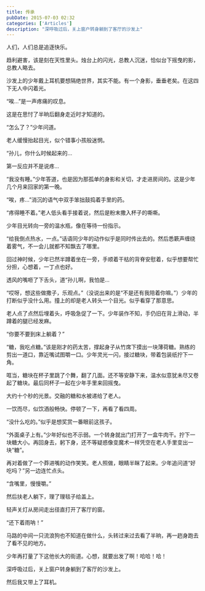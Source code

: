 ```yaml
---
title: 传承
pubDate: 2015-07-03 02:32
categories: ['Articles']
description: "深呼吸过后，关上窗户转身躺到了客厅的沙发上"
---
```


人们，人们总是追逐快乐。

趋利避害，该是刻在天性里头。烛台上的闪光，总教人沉迷，恰似台下摇曳的影，总教人略去。

沙发上的少年戴上耳机要想隔绝世界，其实不能。有一个身影，垂垂老矣。在这四下无人中闪着光。

“唉…”是一声疼痛的叹息。
<!--more-->
这是在思忖了半晌后翻身走近时才知道的。

“怎么了？”少年问道。

老人缓慢抬起目光，似个错事小孩般迷惘。

“孙儿，你什么时候起来的…

第一反应并不是说疼…

“我没有睡。”少年答道，也是因为那孤单的身影和关切，才走进房间的。这是少年几个月来回家的第一晚。

“唉，疼…”消沉的语气中双手笨拙鼓捣着手里的药。

“疼得睡不着。”老人低头看手接着说，然后是粉末撒入杯子的嘶嘶。

少年目光转向一旁的温水瓶，像在等待一份指示。

“给我倒点热水，一点。”话语同少年的动作似乎是同时传出去的。然后悉簌声缠绕着雾气，不一会儿就都不知飘去了哪里。

回过神时候，少年已然半蹲着坐在一旁，手顺着干枯的背脊安慰着，似乎想要帮忙分担，心想着，一丁点也好。

透风的嘴咂了下舌头，道“孙儿啊，我怕是…

“哎呀，想这些做撒子，乐观点。”（没说出来的是“不是还有我陪着你嘛。”）少年的打断似乎没什么用。撞上的却是老人转头一个目光。似乎看穿了那意思。

老人点了点然后埋着头，呼吸急促了一下。少年装作不知，手仍旧在背上滑动，半蹲着的腿已经发麻。

“你要不要到床上躺着？”

“糖，我吃点糖。”该是刚才的药太苦，撑起身子从竹席下摸出一块薄荷糖。熟练的剪出一道口，靠近嘴试图嚼一口。少年灵光一闪，接过糖块，带着包装纸拧下一角。

哐当，糖块在杯子里跳了个舞，翻了几面。还不等安静下来，温水似意犹未尽又卷起了糖块。最后同杯子一起在少年手里来回摇曳。

大约十个秒的光景。交融的糖和水被递给了老人。

一饮而尽，似饮酒般畅快。停顿了一下，再看了看四周。

“没什么吃的。”似乎是想奖赏一番眼前这孩子。

“外面桌子上有。”少年好似也不示弱。一个转身就出门打开了一盒牛肉干。拧下一块糖大小。再回身去，躬下身，还不等疑惑像变魔术一样凭空在老人手里变出一块“糖”。

再对着做了一个莽进嘴的动作笑笑。老人照做，眼睛半眯了起来。少年追问道“好吃吗？”另一边连忙点头。

“含嘴里，慢慢嚼。”

然后扶老人躺下，理了理毯子给盖上。

轻声关灯从房间走出径直打开了客厅的窗。

“还下着雨呐！”

马路的中间一只流浪狗也不知道在做什么，头转过来过去看了半晌，再一趔身跑去了看不见的地方。

少年再打量了下这他长大的街道。心想，就要出发了啊！哈哈！哈！

深呼吸过后，关上窗户转身躺到了客厅的沙发上。

然后我又带上了耳机。
